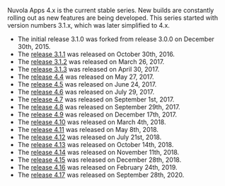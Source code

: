 Nuvola Apps 4.x is the current stable series. New builds are constantly rolling out as new
features are being developed. This series started with version numbers 3.1.x, which was later
simplified to 4.x.

  * The initial release 3.1.0 was forked from release 3.0.0 on December 30th, 2015.
  * The [release 3.1.1](:4/releases/3.1.1.html) was released on October 30th, 2016.
  * The [release 3.1.2](:4/releases/3.1.2.html) was released on March 26, 2017.
  * The [release 3.1.3](:4/releases/3.1.3.html) was released on April 30, 2017.
  * The [release 4.4](:4/releases/4.4.html) was released on May 27, 2017.
  * The [release 4.5](:4/releases/4.5.html) was released on June 24, 2017.
  * The [release 4.6](:4/releases/4.6.html) was released on July 29, 2017.
  * The [release 4.7](:4/releases/4.7.html) was released on September 1st, 2017.
  * The [release 4.8](:4/releases/4.8.html) was released on September 29th, 2017.
  * The [release 4.9](:4/releases/4.9.html) was released on December 17th, 2017.
  * The [release 4.10](:4/releases/4.10.html) was released on March 4th, 2018.
  * The [release 4.11](:4/releases/4.11.html) was released on May 8th, 2018.
  * The [release 4.12](:4/releases/4.12.html) was released on July 21st, 2018.
  * The [release 4.13](:4/releases/4.13.html) was released on October 14th, 2018.
  * The [release 4.14](:4/releases/4.14.html) was released on November 11th, 2018.
  * The [release 4.15](:4/releases/4.15.html) was released on December 28th, 2018.
  * The [release 4.16](:4/releases/4.16.html) was released on February 24th, 2019.
  * The [release 4.17](:4/releases/4.17.html) was released on September 28th, 2020.
